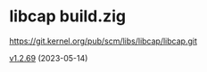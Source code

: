 # libcap build.zig

https://git.kernel.org/pub/scm/libs/libcap/libcap.git

[v1.2.69](https://git.kernel.org/pub/scm/libs/libcap/libcap.git/snapshot/libcap-1.2.69.tar.gz) (2023-05-14)
